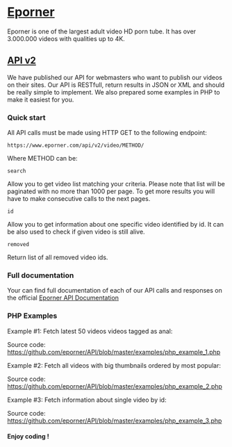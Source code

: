 # [Eporner](https://www.eporner.com/)

Eporner is one of the largest adult video HD porn tube. It has over 3.000.000 videos with qualities up to 4K.

## [API v2](https://www.eporner.com/api/v2/)

We have published our API for webmasters who want to publish our videos on their sites. Our API is RESTfull, return results in JSON or XML and should be really simple to implement. We also prepared some examples in PHP to make it easiest for you.

### Quick start
All API calls must be made using HTTP GET to the following endpoint:

```https://www.eporner.com/api/v2/video/METHOD/```

Where METHOD can be:

```search```

Allow you to get video list matching your criteria. Please note that list will be paginated with no more than 1000 per page. To get more results you will have to make consecutive calls to the next pages.

```id```

Allow you to get information about one specific video identified by id. It can be also used to check if given video is still alive.

```removed```

Return list of all removed video ids.




### Full documentation

Your can find full documentation of each of our API calls and responses on the official [Eporner API Documentation](https://www.eporner.com/api/v2/)

### PHP Examples

Example #1: Fetch latest 50 videos videos tagged as anal:

Source code:
https://github.com/eporner/API/blob/master/examples/php_example_1.php


Example #2: Fetch all videos with big thumbnails ordered by most popular:

Source code:
https://github.com/eporner/API/blob/master/examples/php_example_2.php


Example #3: Fetch information about single video by id:

Source code:
https://github.com/eporner/API/blob/master/examples/php_example_3.php


#### Enjoy coding !